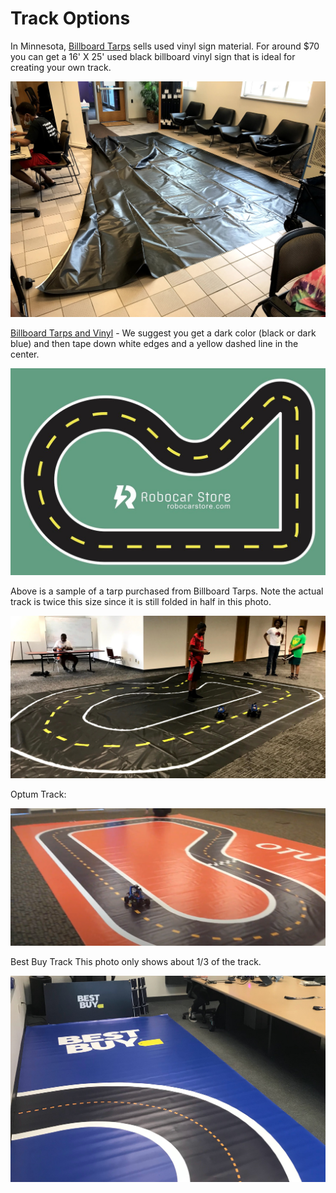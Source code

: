 # Track Options


In Minnesota, [Billboard Tarps](https://billboardtarps.com/product-category/billboard-vinyl/) sells used vinyl sign material.  For around $70 you can get a 16' X 25' used black billboard vinyl sign that is ideal for creating your own track.

![Used Black Vinyl Track for $70](./../img/track-vinyl-black.jpg)

[Billboard Tarps and Vinyl](https://billboardtarps.com/product-category/billboard-vinyl/) - We suggest you get a dark color (black or dark blue) and then tape down white edges and a yellow dashed line in the center.

![Sample Track Template](./../img/donkeycartrack4_1080x.jpg)

Above is a sample of a tarp purchased from Billboard Tarps.  Note the actual track is twice this size since it is still folded in half in this photo.

![MN STEM Partners Track](./../img/mn-stem-partners-track.jpg)

Optum Track:

![OTU Track](./../img/otu-track.png)

Best Buy Track
This photo only shows about 1/3 of the track.

![](./../img/best-buy-track.jpg)